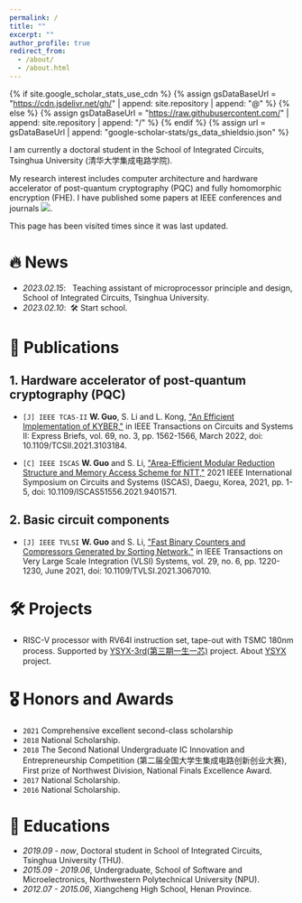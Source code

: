 ```yaml
---
permalink: /
title: ""
excerpt: ""
author_profile: true
redirect_from: 
  - /about/
  - /about.html
---
```


{% if site.google_scholar_stats_use_cdn %}
{% assign gsDataBaseUrl = "https://cdn.jsdelivr.net/gh/" | append: site.repository | append: "@" %}
{% else %}
{% assign gsDataBaseUrl = "https://raw.githubusercontent.com/" | append: site.repository | append: "/" %}
{% endif %}
{% assign url = gsDataBaseUrl | append: "google-scholar-stats/gs_data_shieldsio.json" %}

<span class='anchor' id='about-me'></span>

I am currently a doctoral student in the School of Integrated Circuits, Tsinghua University (清华大学集成电路学院).

My research interest includes computer architecture and hardware accelerator of post-quantum cryptography (PQC) and fully homomorphic encryption (FHE). I have published some papers at IEEE conferences and journals <a href='https://scholar.google.com/citations?user=CryOyUsAAAAJ'><img src="https://img.shields.io/endpoint?url={{ url | url_encode }}&logo=Google%20Scholar&labelColor=f6f6f6&color=9cf&style=flat&label=citations"></a>.
<!-- with total <a href='https://scholar.google.com/citations?user=CryOyUsAAAAJ'>google scholar citations <strong><span id='total_cit'>260000+</span></strong></a> (You can also use google scholar badge <a href='https://scholar.google.com/citations?user=CryOyUsAAAAJ'><img src="https://img.shields.io/endpoint?url={{ url | url_encode }}&logo=Google%20Scholar&labelColor=f6f6f6&color=9cf&style=flat&label=citations"></a>). -->

<script async src="//busuanzi.ibruce.info/busuanzi/2.3/busuanzi.pure.mini.js"></script>
<span id="busuanzi_container_site_pv">This page has been visited <span id="busuanzi_value_site_pv"></span>  times since it was last updated.</span>


<span class='anchor' id='-news'></span>

# 🔥 News
<!-- - *2023.02.10*: &nbsp;🎉🎉 Start school.  -->
- *2023.02.15*: &nbsp; Teaching assistant of microprocessor principle and design, School of Integrated Circuits, Tsinghua University.
- *2023.02.10*: &nbsp;🛠️ Start school.

<span class='anchor' id='-publications'></span>

# 📝 Publications 

<!--
<div class='paper-box'><div class='paper-box-image'><div><div class="badge">CVPR 2016</div><img src='images/500x300.png' alt="sym" width="100%"></div></div>
<div class='paper-box-text' markdown="1">

[Deep Residual Learning for Image Recognition](https://openaccess.thecvf.com/content_cvpr_2016/papers/He_Deep_Residual_Learning_CVPR_2016_paper.pdf)

**Kaiming He**, Xiangyu Zhang, Shaoqing Ren, Jian Sun

[**Project**](https://scholar.google.com/citations?view_op=view_citation&hl=zh-CN&user=DhtAFkwAAAAJ&citation_for_view=DhtAFkwAAAAJ:ALROH1vI_8AC) <strong><span class='show_paper_citations' data='DhtAFkwAAAAJ:ALROH1vI_8AC'></span></strong>
- Lorem ipsum dolor sit amet, consectetur adipiscing elit. Vivamus ornare aliquet ipsum, ac tempus justo dapibus sit amet. 
</div>
</div>
-->

## 1. Hardware accelerator of post-quantum cryptography (PQC)

- `[J] IEEE TCAS-II` **W. Guo**, S. Li and L. Kong, ["An Efficient Implementation of KYBER,"](https://ieeexplore.ieee.org/document/9509281) in IEEE Transactions on Circuits and Systems II: Express Briefs, vol. 69, no. 3, pp. 1562-1566, March 2022, doi: 10.1109/TCSII.2021.3103184. 
  
- `[C] IEEE ISCAS` **W. Guo** and S. Li, ["Area-Efficient Modular Reduction Structure and Memory Access Scheme for NTT,"](https://ieeexplore.ieee.org/document/9401571) 2021 IEEE International Symposium on Circuits and Systems (ISCAS), Daegu, Korea, 2021, pp. 1-5, doi: 10.1109/ISCAS51556.2021.9401571.

## 2. Basic circuit components

- `[J] IEEE TVLSI` **W. Guo** and S. Li, ["Fast Binary Counters and Compressors Generated by Sorting Network,"](https://ieeexplore.ieee.org/document/9388166) in IEEE Transactions on Very Large Scale Integration (VLSI) Systems, vol. 29, no. 6, pp. 1220-1230, June 2021, doi: 10.1109/TVLSI.2021.3067010.

<span class='anchor' id='-projects'></span>

# 🛠️ Projects
- RISC-V processor with RV64I instruction set, tape-out with TSMC 180nm process. Supported by [YSYX-3rd(第三期一生一芯)](https://ysyx.oscc.cc/docs/soc/soc.2.html) project. About [YSYX](https://ysyx.oscc.cc/) project.

<span class='anchor' id='-honors-and-awards'></span>

# 🎖 Honors and Awards
- `2021` Comprehensive excellent second-class scholarship
- `2018` National Scholarship. 
- `2018` The Second National Undergraduate IC Innovation and Entrepreneurship Competition (第二届全国大学生集成电路创新创业大赛), First prize of Northwest Division, National Finals Excellence Award.
- `2017` National Scholarship. 
- `2016` National Scholarship. 


# 📖 Educations
- *2019.09 - now*, Doctoral student in School of Integrated Circuits, Tsinghua University (THU). 
- *2015.09 - 2019.06*, Undergraduate, School of Software and Microelectronics, Northwestern Polytechnical University (NPU). 
- *2012.07 - 2015.06*, Xiangcheng High School, Henan Province.

<!-- # 💬 Invited Talks -->
<!-- - *2021.06*, Lorem ipsum dolor sit amet, consectetur adipiscing elit. Vivamus ornare aliquet ipsum, ac tempus justo dapibus sit amet.  -->
<!-- - *2021.03*, Lorem ipsum dolor sit amet, consectetur adipiscing elit. Vivamus ornare aliquet ipsum, ac tempus justo dapibus sit amet.  \| [\[video\]](https://github.com/) -->

<!-- # 💻 Internships -->
<!-- - *2019.05 - 2020.02*, [Lorem](https://github.com/), China. -->